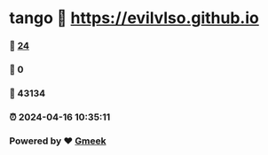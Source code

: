 # tango :link: https://evilvlso.github.io 
### :page_facing_up: [24](https://evilvlso.github.io/tag.html) 
### :speech_balloon: 0 
### :hibiscus: 43134 
### :alarm_clock: 2024-04-16 10:35:11 
### Powered by :heart: [Gmeek](https://github.com/Meekdai/Gmeek)
